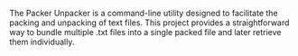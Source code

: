 The Packer Unpacker is a command-line utility designed to facilitate the packing and unpacking of text files. This project provides a straightforward way to bundle multiple .txt files into a single packed file and later retrieve them individually.
